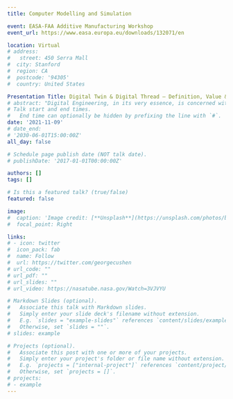 ```yaml
---
title: Computer Modelling and Simulation 

event: EASA-FAA Additive Manufacturing Workshop 
event_url: https://www.easa.europa.eu/downloads/132071/en

location: Virtual
# address:
#   street: 450 Serra Mall
#  city: Stanford
#  region: CA
#  postcode: '94305'
#  country: United States

Presentation Title: Digital Twin & Digital Thread – Definition, Value & Relevance to Certification
# abstract: "Digital Engineering, in its very essence, is concerned with advancements in computing, modeling, data management and analytical capabilities to improve the practice of engineering.  Key to Digital Engineering is the concept of Digital Twin.  While initially developed for engineering systems, Digital Twins are now being implemented for socio-cyber-physical systems (e.g. smart buildings, smart cities, etc.) due to their ability to leverage the benefits of digital technologies to non-digital systems. In their presentation, Dr. Olivia Fischer and Dr. Scott Duncan will first present a multi-scale, integrated environment that supports situational awareness, optimization, as well as forecasting and virtual experimentation at the Georgia Tech campus level. They will then discuss recent efforts in developing a Digital Twin of GT’s Kendeda Building for Innovative Sustainable Design (KBISD). The use of the Digital Twin made it possible for KBISD to receive certification in 2021 as a “Living Building” from the International Living Futures Institute (ILFI). Finally, they will address the shortcomings of current approaches to the development of Digital Twins and introduce ongoing efforts towards the definition and implementation of a model-based approach to the definition and development of Institutional Management Digital Twins which leverages architectural and Model Based Systems Engineering (MBSE) practices and principles."
# Talk start and end times.
#   End time can optionally be hidden by prefixing the line with `#`.
date: '2021-11-09'
# date_end: 
# '2030-06-01T15:00:00Z'
all_day: false

# Schedule page publish date (NOT talk date).
# publishDate: '2017-01-01T00:00:00Z'

authors: []
tags: []

# Is this a featured talk? (true/false)
featured: false

image:
#  caption: 'Image credit: [**Unsplash**](https://unsplash.com/photos/bzdhc5b3Bxs)'
#  focal_point: Right

links:
# - icon: twitter
#  icon_pack: fab
#  name: Follow
#  url: https://twitter.com/georgecushen
# url_code: ""
# url_pdf: ""
# url_slides: ""
# url_video: https://nasatube.nasa.gov/Watch=3VJVYU

# Markdown Slides (optional).
#   Associate this talk with Markdown slides.
#   Simply enter your slide deck's filename without extension.
#   E.g. `slides = "example-slides"` references `content/slides/example-slides.md`.
#   Otherwise, set `slides = ""`.
# slides: example

# Projects (optional).
#   Associate this post with one or more of your projects.
#   Simply enter your project's folder or file name without extension.
#   E.g. `projects = ["internal-project"]` references `content/project/deep-learning/index.md`.
#   Otherwise, set `projects = []`.
# projects:
# - example
---
```



